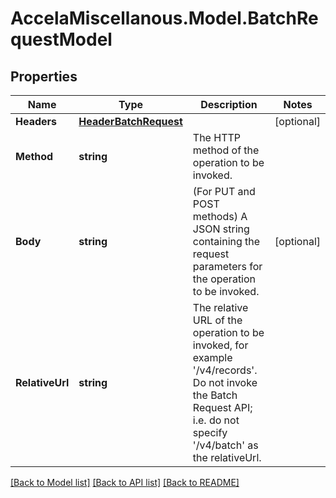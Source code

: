 # AccelaMiscellanous.Model.BatchRequestModel
## Properties

Name | Type | Description | Notes
------------ | ------------- | ------------- | -------------
**Headers** | [**HeaderBatchRequest**](HeaderBatchRequest.md) |  | [optional] 
**Method** | **string** | The HTTP method of the operation to be invoked. | 
**Body** | **string** | (For PUT and POST methods) A JSON string containing the request parameters for the operation to be invoked. | [optional] 
**RelativeUrl** | **string** | The relative URL of the operation to be invoked, for example &#39;/v4/records&#39;. Do not invoke the Batch Request API; i.e. do not specify &#39;/v4/batch&#39; as the relativeUrl. | 

[[Back to Model list]](../README.md#documentation-for-models) [[Back to API list]](../README.md#documentation-for-api-endpoints) [[Back to README]](../README.md)


